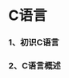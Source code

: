 # C语言
### <RouteLink to="/notes/underlying/C语言/初识C语言">1、初识C语言</RouteLink>
### <RouteLink to="/notes/underlying/C语言/C语言概述">2、C语言概述</RouteLink>